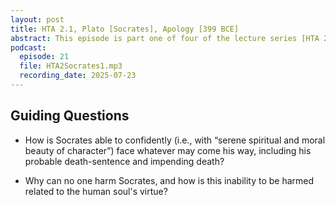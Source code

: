```yaml
---
layout: post
title: HTA 2.1, Plato [Socrates], Apology [399 BCE]
abstract: This episode is part one of four of the lecture series [HTA 2] on Plato's Apology, a faithful rendition of Socrates' aretaic voice at his death trial.
podcast:
  episode: 21
  file: HTA2Socrates1.mp3
  recording_date: 2025-07-23
---
```


## Guiding Questions

* How is Socrates able to confidently (i.e., with “serene spiritual and moral beauty of character”) face whatever may come his way, including his probable death-sentence and impending death?

* Why can no one harm Socrates, and how is this inability to be harmed related to the human soul's virtue?
